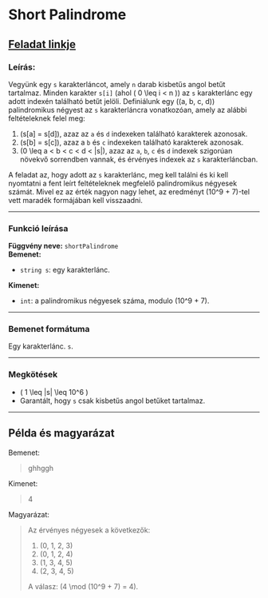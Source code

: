 # Short Palindrome
## [Feladat linkje](https://www.hackerrank.com/challenges/short-palindrome/problem?isFullScreen=true)
### Leírás:

Vegyünk egy `s` karakterláncot, amely `n` darab kisbetűs angol betűt tartalmaz. Minden karakter `s[i]` (ahol \( 0 \leq i < n \)) az `s` karakterlánc egy adott indexén található betűt jelöli. Definiálunk egy \((a, b, c, d)\) palindromikus négyest az `s` karakterláncra vonatkozóan, amely az alábbi feltételeknek felel meg:

1. \(s[a] = s[d]\), azaz az `a` és `d` indexeken található karakterek azonosak.
2. \(s[b] = s[c]\), azaz a `b` és `c` indexeken található karakterek azonosak.
3. \(0 \leq a < b < c < d < |s|\), azaz az `a`, `b`, `c` és `d` indexek szigorúan növekvő sorrendben vannak, és érvényes indexek az `s` karakterláncban.

A feladat az, hogy adott az `s` karakterlánc, meg kell találni és ki kell nyomtatni a fent leírt feltételeknek megfelelő palindromikus négyesek számát. Mivel ez az érték nagyon nagy lehet, az eredményt \(10^9 + 7\)-tel vett maradék formájában kell visszaadni.

---

### Funkció leírása

**Függvény neve:** `shortPalindrome`  
**Bemenet:**  
- `string s`: egy karakterlánc.  

**Kimenet:**  
- `int`: a palindromikus négyesek száma, modulo \(10^9 + 7\).  

---

### Bemenet formátuma

Egy karakterlánc. `s`.

---

### Megkötések

- \( 1 \leq |s| \leq 10^6 \)  
- Garantált, hogy `s` csak kisbetűs angol betűket tartalmaz.  

---

## Példa és magyarázat

Bemenet:
>ghhggh
>

Kimenet:
>4
>

Magyarázat:
>Az érvényes négyesek a következők:  
>1. (0, 1, 2, 3)  
>2. (0, 1, 2, 4)  
>3. (1, 3, 4, 5)  
>4. (2, 3, 4, 5)  
>
>A válasz: \(4 \mod (10^9 + 7) = 4\).
>
